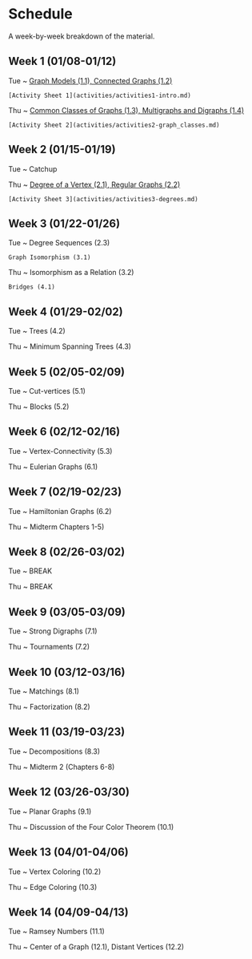 # Schedule

A week-by-week breakdown of the material.

## Week  1 (01/08-01/12)

Tue
  ~ [Graph Models (1.1), Connected Graphs (1.2)](notes/intro.md)

    [Activity Sheet 1](activities/activities1-intro.md)


Thu
  ~ [Common Classes of Graphs (1.3), Multigraphs and Digraphs (1.4)](notes/graph_classes.md)

    [Activity Sheet 2](activities/activities2-graph_classes.md)

## Week  2 (01/15-01/19)

Tue
  ~ Catchup

Thu
  ~ [Degree of a Vertex (2.1), Regular Graphs (2.2)](notes/degrees.md)

    [Activity Sheet 3](activities/activities3-degrees.md)

## Week  3 (01/22-01/26)

Tue
  ~ Degree Sequences (2.3)

    Graph Isomorphism (3.1)

Thu
  ~ Isomorphism as a Relation (3.2)

    Bridges (4.1)

## Week  4 (01/29-02/02)

Tue
  ~ Trees (4.2)

Thu
  ~ Minimum Spanning Trees (4.3)

## Week  5 (02/05-02/09)

Tue
  ~ Cut-vertices (5.1)

Thu
  ~ Blocks (5.2)

## Week  6 (02/12-02/16)

Tue
  ~ Vertex-Connectivity (5.3)

Thu
  ~ Eulerian Graphs (6.1)

## Week  7 (02/19-02/23)

Tue
  ~ Hamiltonian Graphs (6.2)

Thu
  ~ Midterm Chapters 1-5)

## Week  8 (02/26-03/02)

Tue
  ~ BREAK

Thu
  ~ BREAK

## Week  9 (03/05-03/09)

Tue
  ~ Strong Digraphs (7.1)

Thu
  ~ Tournaments (7.2)

## Week  10 (03/12-03/16)

Tue
  ~ Matchings (8.1)

Thu
  ~ Factorization (8.2)

## Week  11 (03/19-03/23)

Tue
  ~ Decompositions (8.3)

Thu
  ~ Midterm 2 (Chapters 6-8)

## Week  12 (03/26-03/30)

Tue
  ~ Planar Graphs (9.1)

Thu
  ~ Discussion of the Four Color Theorem (10.1)

## Week  13 (04/01-04/06)

Tue
  ~ Vertex Coloring (10.2)

Thu
  ~ Edge Coloring (10.3)

## Week  14 (04/09-04/13)

Tue
  ~ Ramsey Numbers (11.1)

Thu
  ~ Center of a Graph (12.1), Distant Vertices (12.2)
